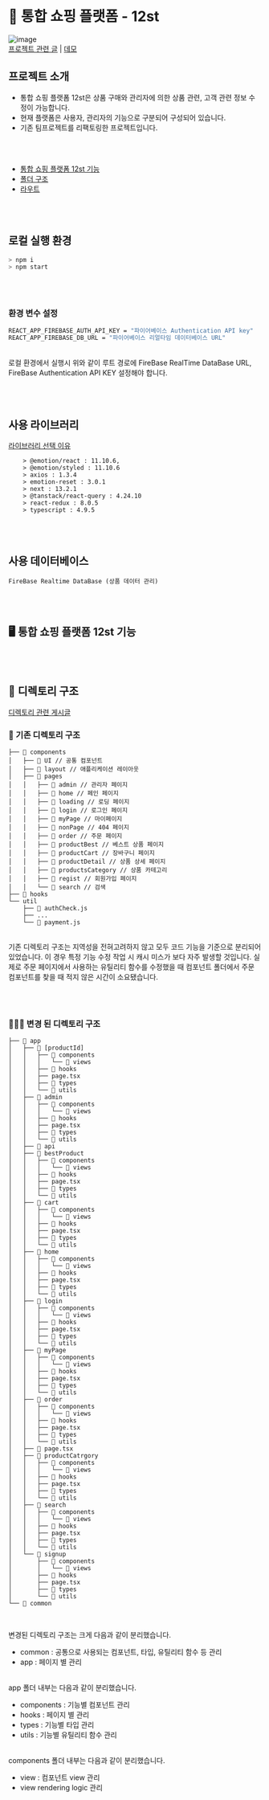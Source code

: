 # 🛒 통합 쇼핑 플랫폼 - 12st

![image](https://user-images.githubusercontent.com/85052351/221122573-e3dda24c-71e0-411f-908a-a9ac71a3772d.png)
<br/>
[프로젝트 관련 글](https://nicehyun12.tistory.com/search/12st) | [데모]()

## 프로젝트 소개

- 통합 쇼핑 플랫폼 12st은 상품 구매와 관리자에 의한 상품 관련, 고객 관련 정보 수정이 가능합니다.
- 현재 플랫폼은 사용자, 관리자의 기능으로 구분되어 구성되어 있습니다.
- 기존 팀프로젝트를 리팩토링한 프로젝트입니다.

<br/><br/>

- [통합 쇼핑 플랫폼 12st 기능](#function)
- [폴더 구조](#folder)
- [라우트](#route)

<br/><br/>

## <span id="localEnvironment">로컬 실행 환경</span>

```bash
> npm i
> npm start
```

<br/><br/>

### 환경 변수 설정

```bash
REACT_APP_FIREBASE_AUTH_API_KEY = "파이어베이스 Authentication API key"
REACT_APP_FIREBASE_DB_URL = "파이어베이스 리얼타임 데이터베이스 URL"
```

<br/>
로컬 환경에서 실행시 위와 같이 루트 경로에 FireBase RealTime DataBase URL, FireBase Authentication API KEY 설정해야 합니다.

<br/><br/>

## 사용 라이브러리

[라이브러리 선택 이유](https://nicehyun12.tistory.com/154)

```plaintext
    > @emotion/react : 11.10.6,
    > @emotion/styled : 11.10.6
    > axios : 1.3.4
    > emotion-reset : 3.0.1
    > next : 13.2.1
    > @tanstack/react-query : 4.24.10
    > react-redux : 8.0.5
    > typescript : 4.9.5
```

<br/><br/>

## 사용 데이터베이스

```plaintext
FireBase Realtime DataBase (상품 데이터 관리)
```

<br/><br/>

## 🖥️ <span id="function">통합 쇼핑 플랫폼 12st 기능</span>

<br/><br/>

## <span id="folder">📂 디렉토리 구조</span><br/>

[디렉토리 관련 게시글](https://nicehyun12.tistory.com/153)

### 💩 기존 디렉토리 구조

```plaintext
├── 📁 components
│   ├── 📁 UI // 공통 컴포넌트
│   ├── 📁 layout // 애플리케이션 레이아웃
│   ├── 📁 pages
│   │   ├── 📁 admin // 관리자 페이지
│   │   ├── 📁 home // 페인 페이지
│   │   ├── 📁 loading // 로딩 페이지
│   │   ├── 📁 login // 로그인 페이지
│   │   ├── 📁 myPage // 마이페이지
│   │   ├── 📁 nonPage // 404 페이지
│   │   ├── 📁 order // 주문 페이지
│   │   ├── 📁 productBest // 베스트 상품 페이지
│   │   ├── 📁 productCart // 장바구니 페이지
│   │   ├── 📁 productDetail // 상품 상세 페이지
│   │   ├── 📁 productsCategory // 상품 카테고리
│   │   ├── 📁 regist // 회원가입 페이지
│   │   └── 📁 search // 검색
├── 📁 hooks
└── util
    ├── 📁 authCheck.js
    ├── ...
    └── 📁 payment.js
```

<br/>
기존 디렉토리 구조는 지역성을 전혀고려하지 않고 모두 코드 기능을 기준으로 분리되어 있었습니다. 이 경우 특정 기능 수정 작업 시 캐시 미스가 보다 자주 발생할 것입니다. 실제로 주문 페이지에서 사용하는 유틸리티 함수를 수정했을 때 컴포넌트 폴더에서 주문 컴포넌트를 찾을 때 적지 않은 시간이 소요됐습니다.

<br/><br/>

### 👨🏻‍🔧 변경 된 디렉토리 구조

```plaintext
├── 📁 app
│   ├── 📁 [productId]
│   │   ├── 📁 components
│   │   │   └── 📁 views
│   │   ├── 📁 hooks
│   │   ├── page.tsx
│   │   ├── 📁 types
│   │   └── 📁 utils
│   ├── 📁 admin
│   │   ├── 📁 components
│   │   │   └── 📁 views
│   │   ├── 📁 hooks
│   │   ├── page.tsx
│   │   ├── 📁 types
│   │   └── 📁 utils
│   ├── 📁 api
│   ├── 📁 bestProduct
│   │   ├── 📁 components
│   │   │   └── 📁 views
│   │   ├── 📁 hooks
│   │   ├── page.tsx
│   │   ├── 📁 types
│   │   └── 📁 utils
│   ├── 📁 cart
│   │   ├── 📁 components
│   │   │   └── 📁 views
│   │   ├── 📁 hooks
│   │   ├── page.tsx
│   │   ├── 📁 types
│   │   └── 📁 utils
│   ├── 📁 home
│   │   ├── 📁 components
│   │   │   └── 📁 views
│   │   ├── 📁 hooks
│   │   ├── page.tsx
│   │   ├── 📁 types
│   │   └── 📁 utils
│   ├── 📁 login
│   │   ├── 📁 components
│   │   │   └── 📁 views
│   │   ├── 📁 hooks
│   │   ├── page.tsx
│   │   ├── 📁 types
│   │   └── 📁 utils
│   ├── 📁 myPage
│   │   ├── 📁 components
│   │   │   └── 📁 views
│   │   ├── 📁 hooks
│   │   ├── page.tsx
│   │   ├── 📁 types
│   │   └── 📁 utils
│   ├── 📁 order
│   │   ├── 📁 components
│   │   │   └── 📁 views
│   │   ├── 📁 hooks
│   │   ├── page.tsx
│   │   ├── 📁 types
│   │   └── 📁 utils
│   ├── 📁 page.tsx
│   ├── 📁 productCatrgory
│   │   ├── 📁 components
│   │   │   └── 📁 views
│   │   ├── 📁 hooks
│   │   ├── page.tsx
│   │   ├── 📁 types
│   │   └── 📁 utils
│   ├── 📁 search
│   │   ├── 📁 components
│   │   │   └── 📁 views
│   │   ├── 📁 hooks
│   │   ├── page.tsx
│   │   ├── 📁 types
│   │   └── 📁 utils
│   └── 📁 signup
│       ├── 📁 components
│       │   └── 📁 views
│       ├── 📁 hooks
│       ├── page.tsx
│       ├── 📁 types
│       └── 📁 utils
└── 📁 common
```

<br/>

변경된 디렉토리 구조는 크게 다음과 같이 분리했습니다.<br/>

- common : 공통으로 사용되는 컴포넌트, 타입, 유틸리티 함수 등 관리
- app : 페이지 별 관리
  <br/><br/>

app 폴더 내부는 다음과 같이 분리했습니다.<br/>

- components : 기능별 컴포넌트 관리
- hooks : 페이지 별 관리
- types : 기능별 타입 관리
- utils : 기능별 유틸리티 함수 관리
  <br/><br/>

components 폴더 내부는 다음과 같이 분리했습니다.<br/>

- view : 컴포넌트 view 관리
- view rendering logic 관리
  <br/><br/>
